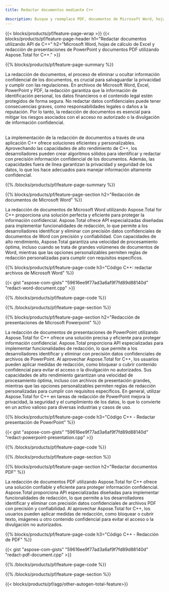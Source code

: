 ```yaml
---
title: Redactar documentos mediante C++ 

description: Busque y reemplace PDF, documentos de Microsoft Word, hojas de cálculo de Excel y datos de presentaciones de PowerPoint a través de la aplicación C++. Código C++ listado
---
```


{{< blocks/products/pf/feature-page-wrap >}}
{{< blocks/products/pf/feature-page-header h1="Redactar documentos utilizando API de C++" h2="Microsoft Word, hojas de cálculo de Excel y redacción de presentaciones de PowerPoint y documentos PDF utilizando Aspose.Total for C++." >}}

{{% blocks/products/pf/feature-page-summary %}}

La redacción de documentos, el proceso de eliminar u ocultar información confidencial de los documentos, es crucial para salvaguardar la privacidad y cumplir con las regulaciones. En archivos de Microsoft Word, Excel, PowerPoint y PDF, la redacción garantiza que la información de identificación personal, los datos financieros o el contenido legal estén protegidos de forma segura. No redactar datos confidenciales puede tener consecuencias graves, como responsabilidades legales o daños a la reputación. Por lo tanto, la redacción de documentos es esencial para mitigar los riesgos asociados con el acceso no autorizado o la divulgación de información confidencial.<br /><br />

La implementación de la redacción de documentos a través de una aplicación C++ ofrece soluciones eficientes y personalizables. Aprovechando las capacidades de alto rendimiento de C++, los desarrolladores pueden crear algoritmos sólidos para identificar y redactar con precisión información confidencial de los documentos. Además, las capacidades fuera de línea garantizan la privacidad y seguridad de los datos, lo que los hace adecuados para manejar información altamente confidencial. 

{{% /blocks/products/pf/feature-page-summary  %}}

{{% blocks/products/pf/feature-page-section  h2="Redacción de documentos de Microsoft Word" %}}

La redacción de documentos de Microsoft Word utilizando Aspose.Total for C++ proporciona una solución perfecta y eficiente para proteger la información confidencial. Aspose.Total ofrece API especializadas diseñadas para implementar funcionalidades de redacción, lo que permite a los desarrolladores identificar y eliminar con precisión datos confidenciales de documentos de Word con precisión y confiabilidad. Con capacidades de alto rendimiento, Aspose.Total garantiza una velocidad de procesamiento óptima, incluso cuando se trata de grandes volúmenes de documentos de Word, mientras que las opciones personalizables permiten reglas de redacción personalizadas para cumplir con requisitos específicos.

{{% blocks/products/pf/feature-page-code h3="Código C++: redactar archivos de Microsoft Word" %}}

{{< gist "aspose-com-gists" "59616ee9f77ad3a6af9f7fd89d88140d" "redact-word-document.cpp" >}}

{{% /blocks/products/pf/feature-page-code  %}}

{{% /blocks/products/pf/feature-page-section %}}

{{% blocks/products/pf/feature-page-section  h2="Redacción de presentaciones de Microsoft Powerpoint" %}}

La redacción de documentos de presentaciones de PowerPoint utilizando Aspose.Total for C++ ofrece una solución precisa y eficiente para proteger información confidencial. Aspose.Total proporciona API especializadas para implementar funcionalidades de redacción, lo que permite a los desarrolladores identificar y eliminar con precisión datos confidenciales de archivos de PowerPoint. Al aprovechar Aspose.Total for C++, los usuarios pueden aplicar medidas de redacción, como bloquear o cubrir contenido confidencial para evitar el acceso o la divulgación no autorizados. Sus capacidades de alto rendimiento garantizan una velocidad de procesamiento óptima, incluso con archivos de presentación grandes, mientras que las opciones personalizables permiten reglas de redacción personalizadas para cumplir con requisitos específicos. En general, utilizar Aspose.Total for C++ en tareas de redacción de PowerPoint mejora la privacidad, la seguridad y el cumplimiento de los datos, lo que lo convierte en un activo valioso para diversas industrias y casos de uso.

{{% blocks/products/pf/feature-page-code h3="Código C++ - Redactar presentación de PowerPoint" %}}

{{< gist "aspose-com-gists" "59616ee9f77ad3a6af9f7fd89d88140d" "redact-powerpoint-presentation.cpp" >}}

{{% /blocks/products/pf/feature-page-code  %}}

{{% /blocks/products/pf/feature-page-section %}}


{{% blocks/products/pf/feature-page-section  h2="Redactar documentos PDF" %}}

La redacción de documentos PDF utilizando Aspose.Total for C++ ofrece una solución confiable y eficiente para proteger información confidencial. Aspose.Total proporciona API especializadas diseñadas para implementar funcionalidades de redacción, lo que permite a los desarrolladores identificar y eliminar con precisión datos confidenciales de archivos PDF con precisión y confiabilidad. Al aprovechar Aspose.Total for C++, los usuarios pueden aplicar medidas de redacción, como bloquear o cubrir texto, imágenes u otro contenido confidencial para evitar el acceso o la divulgación no autorizados.

{{% blocks/products/pf/feature-page-code h3="Código C++ - Redacción de PDF" %}}

{{< gist "aspose-com-gists" "59616ee9f77ad3a6af9f7fd89d88140d" "redact-pdf-document.cpp" >}}

{{% /blocks/products/pf/feature-page-code  %}}

{{% /blocks/products/pf/feature-page-section %}}

{{< blocks/products/pf/agp/other-autogen-total-feature>}}